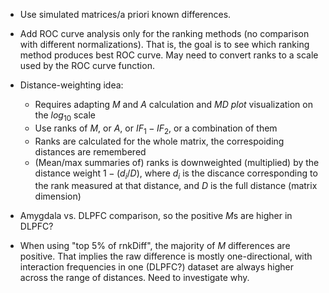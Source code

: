 - Use simulated matrices/a priori known differences.

- Add ROC curve analysis only for the ranking methods (no comparison with different normalizations). That is, the goal is to see which ranking method produces best ROC curve. May need to convert ranks to a scale used by the ROC curve function.

- Distance-weighting idea:  
    - Requires adapting $M$ and $A$ calculation and $MD\ plot$ visualization on the $log_{10}$ scale
    - Use ranks of $M$, or $A$, or $IF_1 - IF_2$, or a combination of them
    - Ranks are calculated for the whole matrix, the correspoiding distances are remembered
    - (Mean/max summaries of) ranks is downweighted (multiplied) by the distance weight $1 - (d_i/D)$, where $d_i$ is the discance corresponding to the rank measured at that distance, and $D$ is the full distance (matrix dimension)


- Amygdala vs. DLPFC comparison, so the positive $M$s are higher in DLPFC? 

- When using "top 5% of rnkDiff", the majority of $M$ differences are positive. That implies the raw difference is mostly one-directional, with interaction frequencies in one (DLPFC?) dataset are always higher across the range of distances. Need to investigate why.